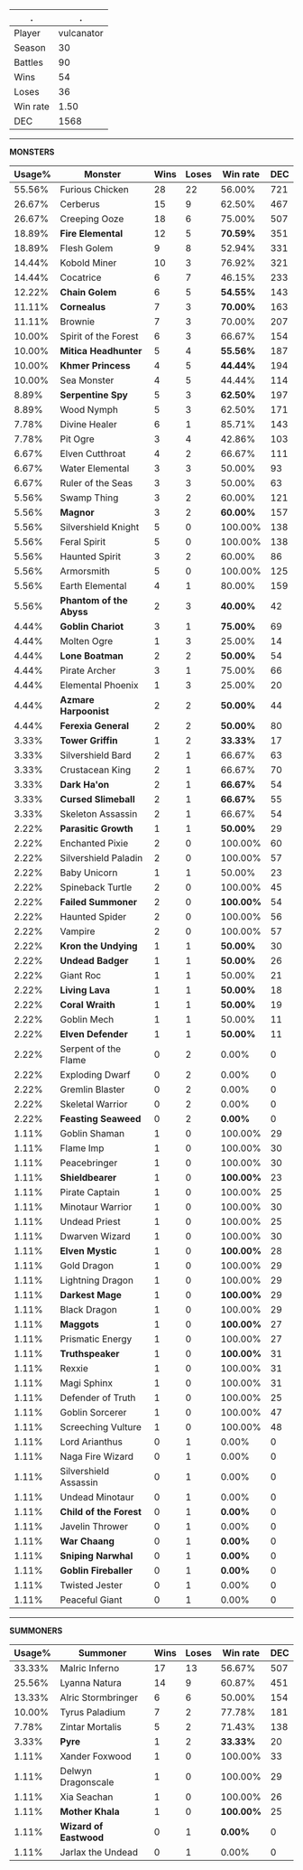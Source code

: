 .|.
|-|-
Player|vulcanator
Season|30
Battles|90
Wins|54
Loses|36
Win rate|1.50
DEC|1568

---
**MONSTERS**

Usage%|Monster|Wins|Loses|Win rate|DEC|
-|-|-|-|-|-|
55.56%|Furious Chicken|28|22|56.00%|721|
26.67%|Cerberus|15|9|62.50%|467|
26.67%|Creeping Ooze|18|6|75.00%|507|
18.89%|**Fire Elemental**|12|5|**70.59%**|351|
18.89%|Flesh Golem|9|8|52.94%|331|
14.44%|Kobold Miner|10|3|76.92%|321|
14.44%|Cocatrice|6|7|46.15%|233|
12.22%|**Chain Golem**|6|5|**54.55%**|143|
11.11%|**Cornealus**|7|3|**70.00%**|163|
11.11%|Brownie|7|3|70.00%|207|
10.00%|Spirit of the Forest|6|3|66.67%|154|
10.00%|**Mitica Headhunter**|5|4|**55.56%**|187|
10.00%|**Khmer Princess**|4|5|**44.44%**|194|
10.00%|Sea Monster|4|5|44.44%|114|
8.89%|**Serpentine Spy**|5|3|**62.50%**|197|
8.89%|Wood Nymph|5|3|62.50%|171|
7.78%|Divine Healer|6|1|85.71%|143|
7.78%|Pit Ogre|3|4|42.86%|103|
6.67%|Elven Cutthroat|4|2|66.67%|111|
6.67%|Water Elemental|3|3|50.00%|93|
6.67%|Ruler of the Seas|3|3|50.00%|63|
5.56%|Swamp Thing|3|2|60.00%|121|
5.56%|**Magnor**|3|2|**60.00%**|157|
5.56%|Silvershield Knight|5|0|100.00%|138|
5.56%|Feral Spirit|5|0|100.00%|138|
5.56%|Haunted Spirit|3|2|60.00%|86|
5.56%|Armorsmith|5|0|100.00%|125|
5.56%|Earth Elemental|4|1|80.00%|159|
5.56%|**Phantom of the Abyss**|2|3|**40.00%**|42|
4.44%|**Goblin Chariot**|3|1|**75.00%**|69|
4.44%|Molten Ogre|1|3|25.00%|14|
4.44%|**Lone Boatman**|2|2|**50.00%**|54|
4.44%|Pirate Archer|3|1|75.00%|66|
4.44%|Elemental Phoenix|1|3|25.00%|20|
4.44%|**Azmare Harpoonist**|2|2|**50.00%**|44|
4.44%|**Ferexia General**|2|2|**50.00%**|80|
3.33%|**Tower Griffin**|1|2|**33.33%**|17|
3.33%|Silvershield Bard|2|1|66.67%|63|
3.33%|Crustacean King|2|1|66.67%|70|
3.33%|**Dark Ha'on**|2|1|**66.67%**|54|
3.33%|**Cursed Slimeball**|2|1|**66.67%**|55|
3.33%|Skeleton Assassin|2|1|66.67%|54|
2.22%|**Parasitic Growth**|1|1|**50.00%**|29|
2.22%|Enchanted Pixie|2|0|100.00%|60|
2.22%|Silvershield Paladin|2|0|100.00%|57|
2.22%|Baby Unicorn|1|1|50.00%|23|
2.22%|Spineback Turtle|2|0|100.00%|45|
2.22%|**Failed Summoner**|2|0|**100.00%**|54|
2.22%|Haunted Spider|2|0|100.00%|56|
2.22%|Vampire|2|0|100.00%|57|
2.22%|**Kron the Undying**|1|1|**50.00%**|30|
2.22%|**Undead Badger**|1|1|**50.00%**|26|
2.22%|Giant Roc|1|1|50.00%|21|
2.22%|**Living Lava**|1|1|**50.00%**|18|
2.22%|**Coral Wraith**|1|1|**50.00%**|19|
2.22%|Goblin Mech|1|1|50.00%|11|
2.22%|**Elven Defender**|1|1|**50.00%**|11|
2.22%|Serpent of the Flame|0|2|0.00%|0|
2.22%|Exploding Dwarf|0|2|0.00%|0|
2.22%|Gremlin Blaster|0|2|0.00%|0|
2.22%|Skeletal Warrior|0|2|0.00%|0|
2.22%|**Feasting Seaweed**|0|2|**0.00%**|0|
1.11%|Goblin Shaman|1|0|100.00%|29|
1.11%|Flame Imp|1|0|100.00%|30|
1.11%|Peacebringer|1|0|100.00%|30|
1.11%|**Shieldbearer**|1|0|**100.00%**|23|
1.11%|Pirate Captain|1|0|100.00%|25|
1.11%|Minotaur Warrior|1|0|100.00%|30|
1.11%|Undead Priest|1|0|100.00%|25|
1.11%|Dwarven Wizard|1|0|100.00%|30|
1.11%|**Elven Mystic**|1|0|**100.00%**|28|
1.11%|Gold Dragon|1|0|100.00%|29|
1.11%|Lightning Dragon|1|0|100.00%|29|
1.11%|**Darkest Mage**|1|0|**100.00%**|29|
1.11%|Black Dragon|1|0|100.00%|29|
1.11%|**Maggots**|1|0|**100.00%**|27|
1.11%|Prismatic Energy|1|0|100.00%|27|
1.11%|**Truthspeaker**|1|0|**100.00%**|31|
1.11%|Rexxie|1|0|100.00%|31|
1.11%|Magi Sphinx|1|0|100.00%|31|
1.11%|Defender of Truth|1|0|100.00%|25|
1.11%|Goblin Sorcerer|1|0|100.00%|47|
1.11%|Screeching Vulture|1|0|100.00%|48|
1.11%|Lord Arianthus|0|1|0.00%|0|
1.11%|Naga Fire Wizard|0|1|0.00%|0|
1.11%|Silvershield Assassin|0|1|0.00%|0|
1.11%|Undead Minotaur|0|1|0.00%|0|
1.11%|**Child of the Forest**|0|1|**0.00%**|0|
1.11%|Javelin Thrower|0|1|0.00%|0|
1.11%|**War Chaang**|0|1|**0.00%**|0|
1.11%|**Sniping Narwhal**|0|1|**0.00%**|0|
1.11%|**Goblin Fireballer**|0|1|**0.00%**|0|
1.11%|Twisted Jester|0|1|0.00%|0|
1.11%|Peaceful Giant|0|1|0.00%|0|

---
**SUMMONERS**

Usage%|Summoner|Wins|Loses|Win rate|DEC|
-|-|-|-|-|-|
33.33%|Malric Inferno|17|13|56.67%|507|
25.56%|Lyanna Natura|14|9|60.87%|451|
13.33%|Alric Stormbringer|6|6|50.00%|154|
10.00%|Tyrus Paladium|7|2|77.78%|181|
7.78%|Zintar Mortalis|5|2|71.43%|138|
3.33%|**Pyre**|1|2|**33.33%**|20|
1.11%|Xander Foxwood|1|0|100.00%|33|
1.11%|Delwyn Dragonscale|1|0|100.00%|29|
1.11%|Xia Seachan|1|0|100.00%|26|
1.11%|**Mother Khala**|1|0|**100.00%**|25|
1.11%|**Wizard of Eastwood**|0|1|**0.00%**|0|
1.11%|Jarlax the Undead|0|1|0.00%|0|
